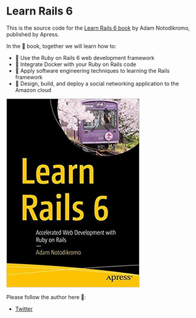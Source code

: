 # Learn Rails 6

This is the source code for the [Learn Rails 6 book](https://amzn.to/3cM184H) by Adam Notodikromo, published by Apress.

In the 📖 book, together we will learn how to:

- 💎 Use the Ruby on Rails 6 web development framework
- 🐋 Integrate Docker with your Ruby on Rails code
- 📏 Apply software engineering techniques to learning the Rails framework
- 🔩 Design, build, and deploy a social networking application to the Amazon cloud

![IMG](meta/bookcover.jpg?raw=true "IMG")

Please follow the author here 🤗:
- [Twitter](https://twitter.com/adamnoto)
